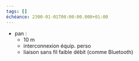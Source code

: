 ```yaml
---
tags: []
échéance: 2300-01-01T00:00:00.000+01:00
---
```

- pan : 
	- 10 m
	- interconnexion équip. perso
	- liaison sans fil faible débit (comme Bluetooth)